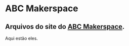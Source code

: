 # ABC Makerspace

## Arquivos do site do [ABC Makerspace](https://abcmakerspace.com.br/).

Aqui estão eles.
